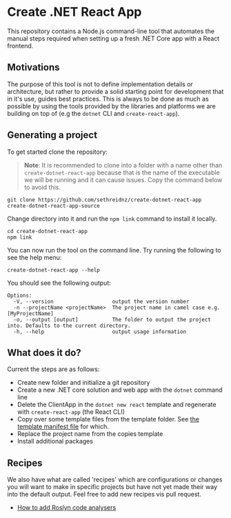 # Create .NET React App

This repository contains a Node.js command-line tool that automates the manual steps required when
setting up a fresh .NET Core app with a React frontend.

## Motivations

The purpose of this tool is not to define implementation details or architecture, but rather to provide a solid starting point for development that in it's use, guides best practices. This is always to be done as much as possible by using the tools provided by the libraries and platforms we are building on top of (e.g the `dotnet` CLI and `create-react-app`).

## Generating a project

To get started clone the repository:

> **Note**: It is recommended to clone into a folder with a name other than `create-dotnet-react-app` because that is the name of the executable we will be running and it can cause issues. Copy the command below to avoid this.

```
git clone https://github.com/sethreidnz/create-dotnet-react-app create-dotnet-react-app-source
```

Change directory into it and run the `npm link` command to install it locally.

```
cd create-dotnet-react-app
npm link
```

You can now run the tool on the command line. Try running the following to see the help menu:

```
create-dotnet-react-app --help
```

You should see the following output:

```
Options:
  -V, --version                   output the version number
  -n --projectName <projectName>  The project name in camel case e.g. [MyProjectName]
  -o, --output [output]           The folder to output the project into. Defaults to the current directory.
  -h, --help                      output usage information
```

## What does it do?

Current the steps are as follows:

- Create new folder and initialize a git repository
- Create a new .NET core solution and web app with the `dotnet` command line
- Delete the ClientApp in the `dotnet new react` template and regenerate with `create-react-app` (the React CLI)
- Copy over some template files from the template folder. See [the template manifest file](template\manifest.json) for which.
- Replace the project name from the copies template
- Install additional packages

## Recipes

We also have what are called 'recipes' which are configurations or changes you will want to make in specific projects but have not yet made their way into the default output. Feel free to add new recipes vis pull request.

- [How to add Roslyn code analysers](recipes/adding-roslyn-analysers.md)